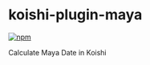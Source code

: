 # koishi-plugin-maya

[![npm](https://img.shields.io/npm/v/koishi-plugin-maya?style=flat-square)](https://www.npmjs.com/package/koishi-plugin-maya)

Calculate Maya Date in Koishi

